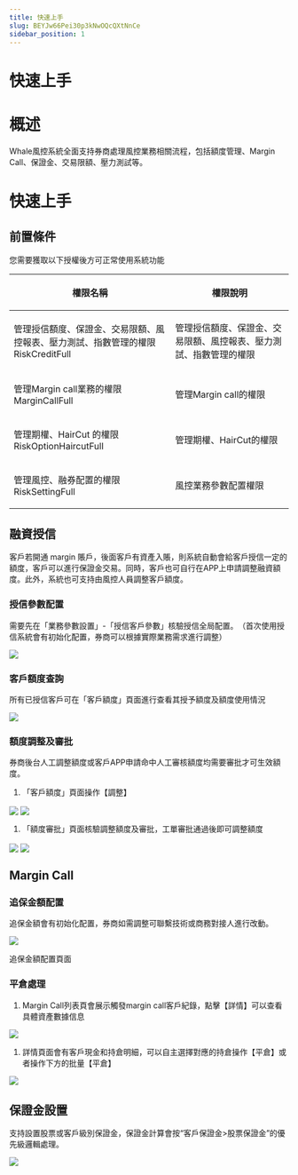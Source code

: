 ```yaml
---
title: 快速上手
slug: BEYJw66Pei30p3kNwOQcQXtNnCe
sidebar_position: 1
---
```



# 快速上手

# 概述

Whale風控系統全面支持券商處理風控業務相關流程，包括額度管理、Margin Call、保證金、交易限額、壓力測試等。

# 快速上手

## 前置條件

您需要獲取以下授權後方可正常使用系統功能

<table header_row="1">
<colgroup>
<col width="437"/>
<col width="393"/>
</colgroup>
<thead>
<tr><th><p>權限名稱</p></th><th><p>權限說明</p></th></tr>
</thead>
<tbody>
<tr><td><p>管理授信額度、保證金、交易限額、風控報表、壓力測試、指數管理的權限<br/>RiskCreditFull</p></td><td><p>管理授信額度、保證金、交易限額、風控報表、壓力測試、指數管理的權限</p></td></tr>
<tr><td><p>管理Margin call業務的權限<br/>MarginCallFull</p></td><td><p>管理Margin call的權限</p></td></tr>
<tr><td><p>管理期權、HairCut 的權限<br/>RiskOptionHaircutFull</p></td><td><p>管理期權、HairCut的權限</p></td></tr>
<tr><td><p>管理風控、融券配置的權限<br/>RiskSettingFull</p></td><td><p>風控業務參數配置權限</p></td></tr>
</tbody>
</table>

## 融資授信

客戶若開通 margin 賬戶，後面客戶有資產入賬，則系統自動會給客戶授信一定的額度，客戶可以進行保證金交易。同時，客戶也可自行在APP上申請調整融資額度。此外，系統也可支持由風控人員調整客戶額度。

### 授信參數配置

需要先在「業務參數設置」-「授信客戶參數」核驗授信全局配置。​
（首次使用授信系統會有初始化配置，券商可以根據實際業務需求進行調整）

<img src="/assets/L5m1bb3piop3thxbL97c6AjdnNb.png" src-width="3726" src-height="1568" align="center"/>

### 客戶額度查詢

所有已授信客戶可在「客戶額度」頁面進行查看其授予額度及額度使用情況

<img src="/assets/LzzObsHuKoKuTzxb13EclU2TnHc.png" src-width="3696" src-height="1412" align="center"/>

### 額度調整及審批

券商後台人工調整額度或客戶APP申請命中人工審核額度均需要審批才可生效額度。

1. 「客戶額度」頁面操作【調整】

<img src="/assets/MnkZbssplolsngxBmukcPDbsnYf.png" src-width="3694" src-height="1434" align="center"/>

<img src="/assets/RyPYbfjx3oYabExXpX4cGPwQn8d.png" src-width="2050" src-height="1214" align="center"/>

1. 「額度審批」頁面核驗調整額度及審批，工單審批通過後即可調整額度

<img src="/assets/JFWybefydoScCwxPhCqc6wgRnDg.png" src-width="3736" src-height="848" align="center"/>

<img src="/assets/CmHebshV2oBzVKxUg9ncJJejnbh.png" src-width="3724" src-height="1636" align="center"/>

## Margin Call

### 追保金額配置

追保金額會有初始化配置，券商如需調整可聯繫技術或商務對接人進行改動。

<img src="/assets/PD9wbjwSUo7dUOxxfsVc2qyWnAj.png" src-width="3826" src-height="1724" align="center"/>

追保金額配置頁面

### 平倉處理

1. Margin Call列表頁會展示觸發margin call客戶紀錄，點擊【詳情】可以查看具體資產數據信息

<img src="/assets/MkmRbNWhzo5tnbxVbDrculdDnrc.png" src-width="3710" src-height="1366" align="center"/>

1. 詳情頁面會有客戶現金和持倉明細，可以自主選擇對應的持倉操作【平倉】或者操作下方的批量【平倉】

<img src="/assets/KSe2bFH9zoWXa4xOr1bc8RQgnde.png" src-width="3740" src-height="1642" align="center"/>

## 保證金設置

支持設置股票或客戶級別保證金，保證金計算會按“客戶保證金&gt;股票保證金”的優先級邏輯處理。

<img src="/assets/KiZzbuMbbobwDixGIMVceRVxnab.png" src-width="3688" src-height="1558" align="center"/>

